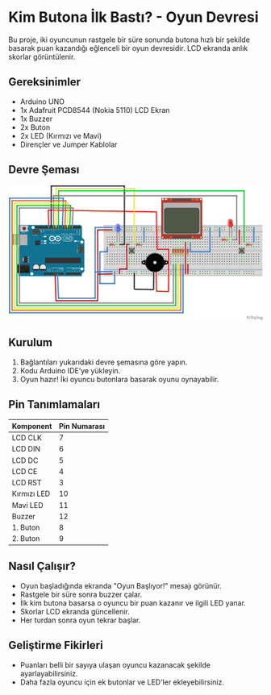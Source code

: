 # Kim Butona İlk Bastı? - Oyun Devresi

Bu proje, iki oyuncunun rastgele bir süre sonunda butona hızlı bir şekilde basarak puan kazandığı eğlenceli bir oyun devresidir. LCD ekranda anlık skorlar görüntülenir.

## Gereksinimler

- Arduino UNO
- 1x Adafruit PCD8544 (Nokia 5110) LCD Ekran
- 1x Buzzer
- 2x Buton
- 2x LED (Kırmızı ve Mavi)
- Dirençler ve Jumper Kablolar

## Devre Şeması

![Devre Şeması](Images/Circuit_bb.png)

## Kurulum

1. Bağlantıları yukarıdaki devre şemasına göre yapın.
2. Kodu Arduino IDE’ye yükleyin.
3. Oyun hazır! İki oyuncu butonlara basarak oyunu oynayabilir.

## Pin Tanımlamaları

| Komponent        | Pin Numarası |
| ---------------- | ------------ |
| LCD CLK          | 7            |
| LCD DIN          | 6            |
| LCD DC           | 5            |
| LCD CE           | 4            |
| LCD RST          | 3            |
| Kırmızı LED      | 10           |
| Mavi LED         | 11           |
| Buzzer           | 12           |
| 1. Buton         | 8            |
| 2. Buton         | 9            |

## Nasıl Çalışır?

- Oyun başladığında ekranda "Oyun Başlıyor!" mesajı görünür.
- Rastgele bir süre sonra buzzer çalar.
- İlk kim butona basarsa o oyuncu bir puan kazanır ve ilgili LED yanar.
- Skorlar LCD ekranda güncellenir.
- Her turdan sonra oyun tekrar başlar.

## Geliştirme Fikirleri

- Puanları belli bir sayıya ulaşan oyuncu kazanacak şekilde ayarlayabilirsiniz.
- Daha fazla oyuncu için ek butonlar ve LED'ler ekleyebilirsiniz.
